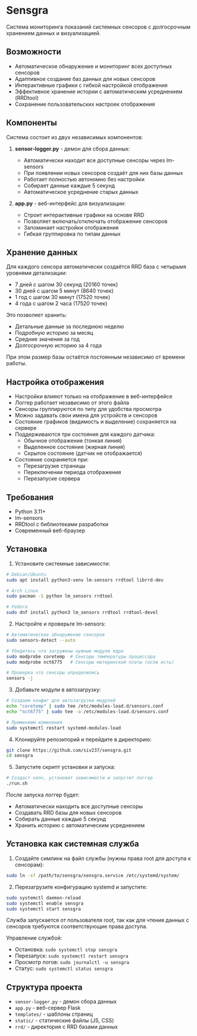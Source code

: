 # Sensgra

Система мониторинга показаний системных сенсоров с долгосрочным хранением данных и визуализацией.

## Возможности

- Автоматическое обнаружение и мониторинг всех доступных сенсоров
- Адаптивное создание баз данных для новых сенсоров
- Интерактивные графики с гибкой настройкой отображения
- Эффективное хранение истории с автоматическим усреднением (RRDtool)
- Сохранение пользовательских настроек отображения

## Компоненты

Система состоит из двух независимых компонентов:

1. **sensor-logger.py** - демон для сбора данных:
   - Автоматически находит все доступные сенсоры через lm-sensors
   - При появлении новых сенсоров создаёт для них базы данных
   - Работает полностью автономно без настройки
   - Собирает данные каждые 5 секунд
   - Автоматическое усреднение старых данных

2. **app.py** - веб-интерфейс для визуализации:
   - Строит интерактивные графики на основе RRD
   - Позволяет включать/отключать отображение сенсоров
   - Запоминает настройки отображения
   - Гибкая группировка по типам данных

## Хранение данных

Для каждого сенсора автоматически создаётся RRD база с четырьмя уровнями детализации:

- 7 дней с шагом 30 секунд (20160 точек)
- 30 дней с шагом 5 минут (8640 точек)
- 1 год с шагом 30 минут (17520 точек)
- 4 года с шагом 2 часа (17520 точек)

Это позволяет хранить:
- Детальные данные за последнюю неделю
- Подробную историю за месяц
- Средние значения за год
- Долгосрочную историю за 4 года

При этом размер базы остаётся постоянным независимо от времени работы.

## Настройка отображения

- Настройки влияют только на отображение в веб-интерфейсе
- Логгер работает независимо от этого файла
- Сенсоры группируются по типу для удобства просмотра
- Можно задавать свои имена для устройств и сенсоров
- Состояние графиков (видимость и выделение) сохраняется на сервере
- Поддерживаются три состояния для каждого датчика:
  - Обычное отображение (тонкая линия)
  - Выделенное состояние (жирная линия)
  - Скрытое состояние (датчик не отображается)
- Состояние сохраняется при:
  - Перезагрузке страницы
  - Переключении периода отображения
  - Перезапуске сервера

## Требования

- Python 3.11+
- lm-sensors
- RRDtool с библиотеками разработки
- Современный веб-браузер

## Установка

1. Установите системные зависимости:
```bash
# Debian/Ubuntu
sudo apt install python3-venv lm-sensors rrdtool librrd-dev

# Arch Linux
sudo pacman -S python lm_sensors rrdtool

# Fedora
sudo dnf install python3 lm_sensors rrdtool rrdtool-devel
```

2. Настройте и проверьте lm-sensors:
```bash
# Автоматическое обнаружение сенсоров
sudo sensors-detect --auto

# Убедитесь что загружены нужные модули ядра
sudo modprobe coretemp  # Сенсоры температуры процессора
sudo modprobe nct6775   # Сенсоры материнской платы (если есть)

# Проверка что сенсоры определились
sensors -j
```

3. Добавьте модули в автозагрузку:
```bash
# Создаем конфиг для автозагрузки модулей
echo "coretemp" | sudo tee /etc/modules-load.d/sensors.conf
echo "nct6775" | sudo tee -a /etc/modules-load.d/sensors.conf

# Применяем изменения
sudo systemctl restart systemd-modules-load
```

4. Клонируйте репозиторий и перейдите в директорию:
```bash
git clone https://github.com/siv237/sensgra.git
cd sensgra
```

5. Запустите скрипт установки и запуска:
```bash
# Создаст venv, установит зависимости и запустит логгер
./run.sh
```

После запуска логгер будет:
- Автоматически находить все доступные сенсоры
- Создавать RRD базы для новых сенсоров
- Собирать данные каждые 5 секунд
- Хранить историю с автоматическим усреднением

## Установка как системная служба

1. Создайте симлинк на файл службы (нужны права root для доступа к сенсорам):
```bash
sudo ln -sf /path/to/sensgra/sensgra.service /etc/systemd/system/
```

2. Перезагрузите конфигурацию systemd и запустите:
```bash
sudo systemctl daemon-reload
sudo systemctl enable sensgra
sudo systemctl start sensgra
```

Служба запускается от пользователя root, так как для чтения данных с сенсоров требуются соответствующие права доступа.

Управление службой:
- Остановка: `sudo systemctl stop sensgra`
- Перезапуск: `sudo systemctl restart sensgra`
- Просмотр логов: `sudo journalctl -u sensgra`
- Статус: `sudo systemctl status sensgra`



## Структура проекта

- `sensor-logger.py` - демон сбора данных
- `app.py` - веб-сервер Flask
- `templates/` - шаблоны страниц
- `static/` - статические файлы (JS, CSS)
- `rrd/` - директория с RRD базами данных
